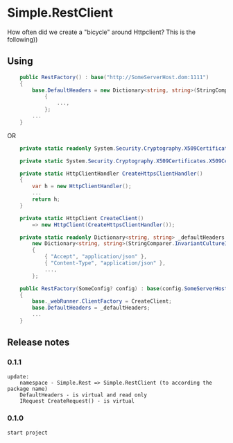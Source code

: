 # Simple.RestClient

How often did we create a "bicycle" around Httpclient? This is the following))

##	Using
```cs
    public RestFactory() : base("http://SomeServerHost.dom:1111")
    {
        base.DefaultHeaders = new Dictionary<string, string>(StringComparer.InvariantCultureIgnoreCase)
            {
                ...,
            };
        ...
    }
```
OR
```cs
    private static readonly System.Security.Cryptography.X509Certificates.X509Certificate _cert = CreateCert();

    private static System.Security.Cryptography.X509Certificates.X509Certificate CreateCert(){...}

    private static HttpClientHandler CreateHttpsClientHandler()
    {
        var h = new HttpClientHandler();
        ...
        return h;
    }

    private static HttpClient CreateClient()
        => new HttpClient(CreateHttpsClientHandler());

    private static readonly Dictionary<string, string> _defaultHeaders =
        new Dictionary<string, string>(StringComparer.InvariantCultureIgnoreCase)
        {
            { "Accept", "application/json" }, 
            { "Content-Type", "application/json" }, 
            ...,
        };

    public RestFactory(SomeConfig? config) : base(config.SomeServerHost)
    {
        base._webRunner.ClientFactory = CreateClient;
        base.DefaultHeaders = _defaultHeaders;
        ...
    }

```
##  Release notes
### 0.1.1
    update:
        namespace - Simple.Rest => Simple.RestClient (to according the package name)
        DefaultHeaders - is virtual and read only
        IRequest CreateRequest() - is virtual

### 0.1.0
	start project